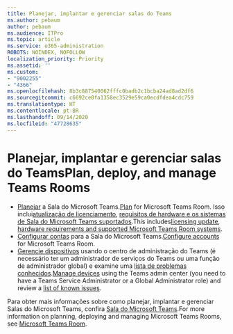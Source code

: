 ```yaml
---
title: Planejar, implantar e gerenciar salas do Teams
ms.author: pebaum
author: pebaum
ms.audience: ITPro
ms.topic: article
ms.service: o365-administration
ROBOTS: NOINDEX, NOFOLLOW
localization_priority: Priority
ms.assetid: ''
ms.custom:
- "9002255"
- "4366"
ms.openlocfilehash: 8b3c887540062fffc0badb2c1bcba24ad8ad2df6
ms.sourcegitcommit: c6692ce0fa1358ec3529e59ca0ecdfdea4cdc759
ms.translationtype: HT
ms.contentlocale: pt-BR
ms.lasthandoff: 09/14/2020
ms.locfileid: "47728635"
---
```

# <a name="plan-deploy-and-manage-teams-rooms"></a><span data-ttu-id="69dea-102">Planejar, implantar e gerenciar salas do Teams</span><span class="sxs-lookup"><span data-stu-id="69dea-102">Plan, deploy, and manage Teams Rooms</span></span>

- <span data-ttu-id="69dea-103">[Planejar](https://docs.microsoft.com/microsoftteams/rooms/rooms-plan) a Sala do Microsoft Teams.</span><span class="sxs-lookup"><span data-stu-id="69dea-103">[Plan](https://docs.microsoft.com/microsoftteams/rooms/rooms-plan)  for Microsoft Teams Room.</span></span> <span data-ttu-id="69dea-104">Isso inclui[atualização de licenciamento](https://docs.microsoft.com/microsoftteams/rooms/rooms-licensing), [requisitos de hardware e os sistemas de Sala do Microsoft Teams suportados](https://docs.microsoft.com/microsoftteams/rooms/requirements#hardware-requirements).</span><span class="sxs-lookup"><span data-stu-id="69dea-104">This includes[licensing update](https://docs.microsoft.com/microsoftteams/rooms/rooms-licensing), [hardware requirements and supported Microsoft Teams Room systems](https://docs.microsoft.com/microsoftteams/rooms/requirements#hardware-requirements).</span></span>
- <span data-ttu-id="69dea-105">[Configurar contas](https://docs.microsoft.com/microsoftteams/rooms/rooms-configure-accounts) para a Sala do Microsoft Teams.</span><span class="sxs-lookup"><span data-stu-id="69dea-105">[Configure accounts](https://docs.microsoft.com/microsoftteams/rooms/rooms-configure-accounts)  for Microsoft Teams Room.</span></span>
- <span data-ttu-id="69dea-106">[Gerencie dispositivos](https://docs.microsoft.com/microsoftteams/rooms/rooms-manage)  usando o centro de administração do Teams (é necessário ter um administrador de serviços do Teams ou uma função de administrador global) e examine uma [lista de problemas conhecidos](https://docs.microsoft.com/microsoftteams/rooms/known-issues).</span><span class="sxs-lookup"><span data-stu-id="69dea-106">[Manage devices](https://docs.microsoft.com/microsoftteams/rooms/rooms-manage)  using the Teams admin center (you need to have a Teams Service Administrator or a Global Administrator role) and review a [list of known issues](https://docs.microsoft.com/microsoftteams/rooms/known-issues).</span></span>

<span data-ttu-id="69dea-107">Para obter mais informações sobre como planejar, implantar e gerenciar Salas do Microsoft Teams, confira [Sala do Microsoft Teams](https://docs.microsoft.com/microsoftteams/rooms/).</span><span class="sxs-lookup"><span data-stu-id="69dea-107">For more information on planning, deploying and managing Microsoft Teams Rooms, see [Microsoft Teams Room](https://docs.microsoft.com/microsoftteams/rooms/).</span></span>
